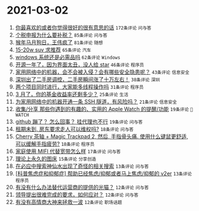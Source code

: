 # 2021-03-02

1. [你最喜欢的或者你觉得很好的很有意思的话](https://www.v2ex.com/t/757491) `172条评论` `问与答`
1. [个税申报为什么要补税？](https://www.v2ex.com/t/757538) `85条评论` `问与答`
1. [猴年马月狗日，王伟疯了](https://www.v2ex.com/t/757489) `81条评论` `随想`
1. [15-20w suv 求推荐](https://www.v2ex.com/t/757499) `65条评论` `汽车`
1. [windows 系统还是必需品吗](https://www.v2ex.com/t/757626) `62条评论` `Windows`
1. [开源一年了，因为界面太丑，没人给 star](https://www.v2ex.com/t/757516) `46条评论` `程序员`
1. [家用网络中的机器，会不会被入侵？会有哪些安全隐患呢？](https://www.v2ex.com/t/757503) `43条评论` `信息安全`
1. [深圳出了二手房调控，二手房瞬间涨了十万左右！](https://www.v2ex.com/t/757699) `38条评论` `深圳`
1. [两个项目同时进行，大家能多线程操作吗](https://www.v2ex.com/t/757543) `31条评论` `程序员`
1. [3 月了，你的基金收益率还剩多少？](https://www.v2ex.com/t/757669) `25条评论` `生活`
1. [为家用网络中的机器开通一条 SSH 隧道，有风险吗？](https://www.v2ex.com/t/757579) `21条评论` `信息安全`
1. [收集/分享 那些你遇到的有趣的、实用的 Apple Watch 的提醒/功能](https://www.v2ex.com/t/757580) `19条评论` ` WATCH`
1. [github 蹦了？ 怎么回事？ 挂代理也不行](https://www.v2ex.com/t/757511) `19条评论` `问与答`
1. [租期未到, 房东要求走人可以维权吗?](https://www.v2ex.com/t/757623) `18条评论` `问与答`
1. [Cherry 茶轴 + Magic Trackpad 2, 然后, 手指骨头痛. 使用什么键鼠更舒适, 可以缓解手指疲劳?](https://www.v2ex.com/t/757595) `18条评论` `程序员`
1. [家庭使用 MIFI 代替宽带怎么样](https://www.v2ex.com/t/757492) `17条评论` `问与答`
1. [理论上永久的图床](https://www.v2ex.com/t/757628) `15条评论` `分享创造`
1. [在必应中搜索神仙水出现了奇怪的相关搜索](https://www.v2ex.com/t/757649) `13条评论` `问与答`
1. [[科普焦虑症和抑郁症] 帮助已经焦虑/抑郁或者马上焦虑/抑郁的 v2er](https://www.v2ex.com/t/757625) `13条评论` `程序员`
1. [有没有什么办法替代运营商的提供的光猫？](https://www.v2ex.com/t/757700) `12条评论` `问与答`
1. [领导提出很难完成的要求，如何应对？](https://www.v2ex.com/t/757533) `12条评论` `问与答`
1. [有没有高情商大神来拯救一波](https://www.v2ex.com/t/757531) `12条评论` `职场话题`
